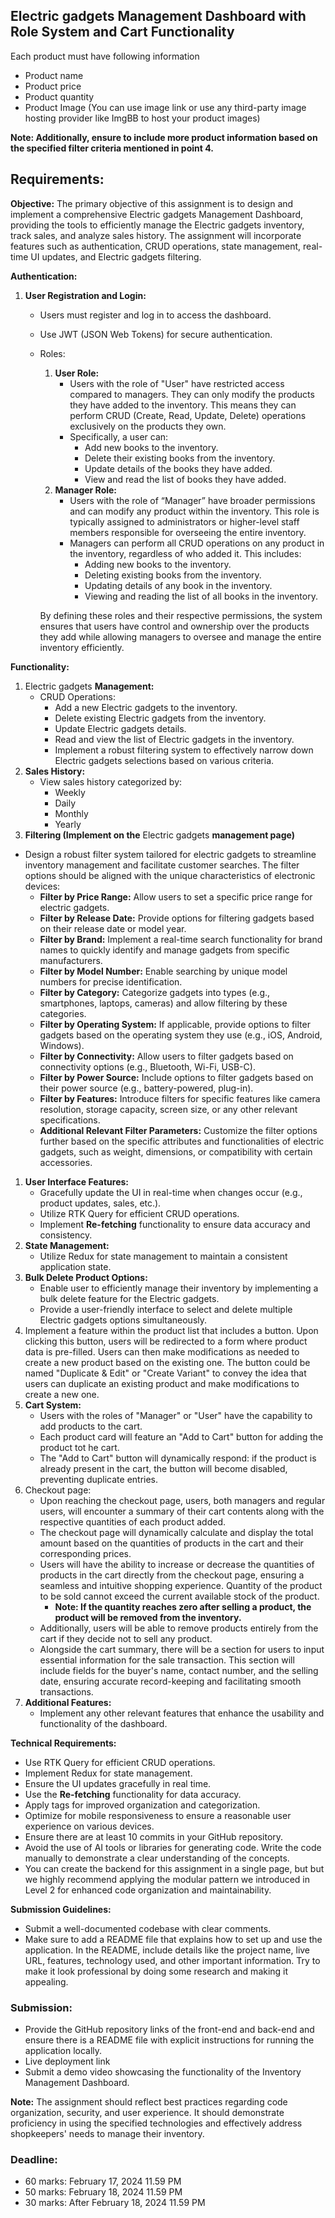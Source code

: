 ## Electric gadgets **Management Dashboard with Role System and Cart Functionality**

Each product must have following information

- Product name
- Product price
- Product quantity
- Product Image (You can use image link or use any third-party image hosting provider like ImgBB to host your product images)

**Note: Additionally, ensure to include more product information based on the specified filter criteria mentioned in point 4.**

## **Requirements:**

**Objective:**
The primary objective of this assignment is to design and implement a comprehensive Electric gadgets Management Dashboard, providing the tools to efficiently manage the Electric gadgets inventory, track sales, and analyze sales history. The assignment will incorporate features such as authentication, CRUD operations, state management, real-time UI updates, and Electric gadgets filtering.

**Authentication:**

1. **User Registration and Login:**
    - Users must register and log in to access the dashboard.
    - Use JWT (JSON Web Tokens) for secure authentication.
    - Roles:
        1. **User Role:**
            - Users with the role of "User" have restricted access compared to managers. They can only modify the products they have added to the inventory. This means they can perform CRUD (Create, Read, Update, Delete) operations exclusively on the products they own.
            - Specifically, a user can:
                - Add new books to the inventory.
                - Delete their existing books from the inventory.
                - Update details of the books they have added.
                - View and read the list of books they have added.
        2. **Manager Role:**
            - Users with the role of “Manager” have broader permissions and can modify any product within the inventory. This role is typically assigned to administrators or higher-level staff members responsible for overseeing the entire inventory.
            - Managers can perform all CRUD operations on any product in the inventory, regardless of who added it. This includes:
                - Adding new books to the inventory.
                - Deleting existing books from the inventory.
                - Updating details of any book in the inventory.
                - Viewing and reading the list of all books in the inventory.
        
        By defining these roles and their respective permissions, the system ensures that users have control and ownership over the products they add while allowing managers to oversee and manage the entire inventory efficiently.
        

**Functionality:**

1. Electric gadgets **Management:**
    - CRUD Operations:
        - Add a new Electric gadgets to the inventory.
        - Delete existing Electric gadgets from the inventory.
        - Update Electric gadgets details.
        - Read and view the list of Electric gadgets in the inventory.
        - Implement a robust filtering system to effectively narrow down Electric gadgets selections based on various criteria.
2. **Sales History:**
    - View sales history categorized by:
        - Weekly
        - Daily
        - Monthly
        - Yearly
3. **Filtering (Implement on the** Electric gadgets **management page)**
- Design a robust filter system tailored for electric gadgets to streamline inventory management and facilitate customer searches. The filter options should be aligned with the unique characteristics of electronic devices:
    - **Filter by Price Range:** Allow users to set a specific price range for electric gadgets.
    - **Filter by Release Date:** Provide options for filtering gadgets based on their release date or model year.
    - **Filter by Brand:** Implement a real-time search functionality for brand names to quickly identify and manage gadgets from specific manufacturers.
    - **Filter by Model Number:** Enable searching by unique model numbers for precise identification.
    - **Filter by Category:** Categorize gadgets into types (e.g., smartphones, laptops, cameras) and allow filtering by these categories.
    - **Filter by Operating System:** If applicable, provide options to filter gadgets based on the operating system they use (e.g., iOS, Android, Windows).
    - **Filter by Connectivity:** Allow users to filter gadgets based on connectivity options (e.g., Bluetooth, Wi-Fi, USB-C).
    - **Filter by Power Source:** Include options to filter gadgets based on their power source (e.g., battery-powered, plug-in).
    - **Filter by Features:** Introduce filters for specific features like camera resolution, storage capacity, screen size, or any other relevant specifications.
    - **Additional Relevant Filter Parameters:** Customize the filter options further based on the specific attributes and functionalities of electric gadgets, such as weight, dimensions, or compatibility with certain accessories.
1. **User Interface Features:**
    - Gracefully update the UI in real-time when changes occur (e.g., product updates, sales, etc.).
    - Utilize RTK Query for efficient CRUD operations.
    - Implement **Re-fetching** functionality to ensure data accuracy and consistency.
2. **State Management:**
    - Utilize Redux for state management to maintain a consistent application state.
3. **Bulk Delete Product Options:**
    - Enable user to efficiently manage their inventory by implementing a bulk delete feature for the Electric gadgets.
    - Provide a user-friendly interface to select and delete multiple Electric gadgets options simultaneously.
4. Implement a feature within the product list that includes a button. Upon clicking this button, users will be redirected to a form where product data is pre-filled. Users can then make modifications as needed to create a new product based on the existing one. The button could be named "Duplicate & Edit" or "Create Variant" to convey the idea that users can duplicate an existing product and make modifications to create a new one.
5. **Cart System:**
    - Users with the roles of "Manager" or "User" have the capability to add products to the cart.
    - Each product card will feature an "Add to Cart" button for adding the product tot he cart.
    - The "Add to Cart" button will dynamically respond: if the product is already present in the cart, the button will become disabled, preventing duplicate entries.
6. Checkout page:
    - Upon reaching the checkout page, users, both managers and regular users, will encounter a summary of their cart contents along with the respective quantities of each product added.
    - The checkout page will dynamically calculate and display the total amount based on the quantities of products in the cart and their corresponding prices.
    - Users will have the ability to increase or decrease the quantities of products in the cart directly from the checkout page, ensuring a seamless and intuitive shopping experience. Quantity of the product to be sold cannot exceed the current available stock of the product.
        - **Note: If the quantity reaches zero after selling a product, the product will be removed from the inventory.**
    - Additionally, users will be able to remove products entirely from the cart if they decide not to sell any product.
    - Alongside the cart summary, there will be a section for users to input essential information for the sale transaction. This section will include fields for the buyer's name, contact number, and the selling date, ensuring accurate record-keeping and facilitating smooth transactions.
7. **Additional Features:**
    - Implement any other relevant features that enhance the usability and functionality of the dashboard.

**Technical Requirements:**

- Use RTK Query for efficient CRUD operations.
- Implement Redux for state management.
- Ensure the UI updates gracefully in real time.
- Use the **Re-fetching** functionality for data accuracy.
- Apply tags for improved organization and categorization.
- Optimize for mobile responsiveness to ensure a reasonable user experience on various devices.
- Ensure there are at least 10 commits in your GitHub repository.
- Avoid the use of AI tools or libraries for generating code. Write the code manually to demonstrate a clear understanding of the concepts.
- You can create the backend for this assignment in a single page, but but we highly recommend applying the modular pattern we introduced in Level 2 for enhanced code organization and maintainability.

**Submission Guidelines:**

- Submit a well-documented codebase with clear comments.
- Make sure to add a README file that explains how to set up and use the application. In the README, include details like the project name, live URL, features, technology used, and other important information. Try to make it look professional by doing some research and making it appealing.

### **Submission:**

- Provide the GitHub repository links of the front-end and back-end and ensure there is a README file with explicit instructions for running the application locally.
- Live deployment link
- Submit a demo video showcasing the functionality of the Inventory Management Dashboard.

**Note:**
The assignment should reflect best practices regarding code organization, security, and user experience. It should demonstrate proficiency in using the specified technologies and effectively address shopkeepers' needs to manage their inventory.

### **Deadline:**

- 60 marks: February 17, 2024 11.59 PM
- 50 marks: February 18, 2024 11.59 PM
- 30 marks: After February 18, 2024 11.59 PM
